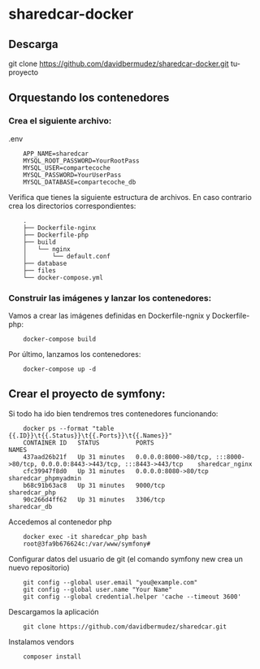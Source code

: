 # sharedcar-docker

## Descarga

git clone https://github.com/davidbermudez/sharedcar-docker.git tu-proyecto

## Orquestando los contenedores

### Crea el siguiente archivo:

.env

        APP_NAME=sharedcar
        MYSQL_ROOT_PASSWORD=YourRootPass
        MYSQL_USER=compartecoche
        MYSQL_PASSWORD=YourUserPass
        MYSQL_DATABASE=compartecoche_db

Verifica que tienes la siguiente estructura de archivos. En caso contrario crea los directorios correspondientes:

        .
        ├── Dockerfile-nginx
        ├── Dockerfile-php
        ├── build
        │   └── nginx
        │       └── default.conf
        ├── database
        ├── files
        └── docker-compose.yml

### Construir las imágenes y lanzar los contenedores:

Vamos a crear las imágenes definidas en Dockerfile-ngnix y Dockerfile-php:

        docker-compose build

Por último, lanzamos los contenedores:

        docker-compose up -d

## Crear el proyecto de symfony:

Si todo ha ido bien tendremos tres contenedores funcionando:

        docker ps --format "table {{.ID}}\t{{.Status}}\t{{.Ports}}\t{{.Names}}"
        CONTAINER ID   STATUS          PORTS                                                                        NAMES
        437aad26b21f   Up 31 minutes   0.0.0.0:8000->80/tcp, :::8000->80/tcp, 0.0.0.0:8443->443/tcp, :::8443->443/tcp    sharedcar_nginx
        cfc39947f8d0   Up 31 minutes   0.0.0.0:8080->80/tcp                                                              sharedcar_phpmyadmin
        b68c91b63ac8   Up 31 minutes   9000/tcp                                                                          sharedcar_php
        90c266d4ff62   Up 31 minutes   3306/tcp                                                                          sharedcar_db

Accedemos al contenedor php

        docker exec -it sharedcar_php bash
        root@3fa9b676624c:/var/www/symfony#
        

Configurar datos del usuario de git (el comando symfony new crea un nuevo repositorio)

        git config --global user.email "you@example.com"
        git config --global user.name "Your Name"
        git config --global credential.helper 'cache --timeout 3600'

Descargamos la aplicación

        git clone https://github.com/davidbermudez/sharedcar.git 
        
Instalamos vendors

        composer install

